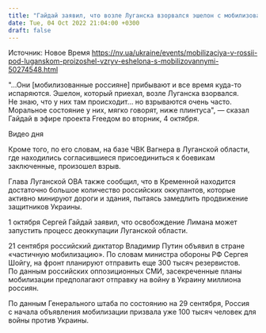 ```yaml
---
title: "Гайдай заявил, что возле Луганска взорвался эшелон с мобилизованными россиянами"
date: Tue, 04 Oct 2022 21:04:00 +0300
draft: false
---
```

Источник: Новое Время https://nv.ua/ukraine/events/mobilizaciya-v-rossii-pod-luganskom-proizoshel-vzryv-eshelona-s-mobilizovannymi-50274548.html


"…Они [мобилизованные россияне] прибывают и все время куда-то испаряются. Эшелон, который приехал, возле Луганска взорвался. Не знаю, что у них там происходит… но взрываются очень часто. Моральное состояние у них, мягко говорят, ниже плинтуса", — сказал Гайдай в эфире проекта Freeдом во вторник, 4 октября.

 Видео дня   

Кроме того, по его словам, на базе ЧВК Вагнера в Луганской области, где находились согласившиеся присоединиться к боевикам заключенные, произошел взрыв.

Глава Луганской ОВА также сообщил, что в Кременной находится достаточно большое количество российских оккупантов, которые активно минируют дороги и здания, пытаясь замедлить продвижение защитников Украины.

1 октября Сергей Гайдай заявил, что освобождение Лимана может запустить процесс деоккупации Луганской области.

21 сентября российский диктатор Владимир Путин объявил в стране «частичную мобилизацию». По словам министра обороны РФ Сергея Шойгу, на фронт планируют отправить еще 300 тысяч резервистов. По данным российских оппозиционных СМИ, засекреченные планы мобилизации предполагают отправку на войну в Украину миллиона россиян.

По данным Генерального штаба по состоянию на 29 сентября, Россия с начала объявления мобилизации призвала уже 100 тысяч человек для войны против Украины.
